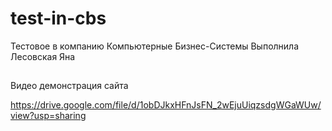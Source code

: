 ﻿# test-in-cbs
Тестовое в компанию Компьютерные Бизнес-Системы
Выполнила Лесовская Яна

##

Видео демонстрация сайта 

https://drive.google.com/file/d/1obDJkxHFnJsFN_2wEjuUiqzsdgWGaWUw/view?usp=sharing
